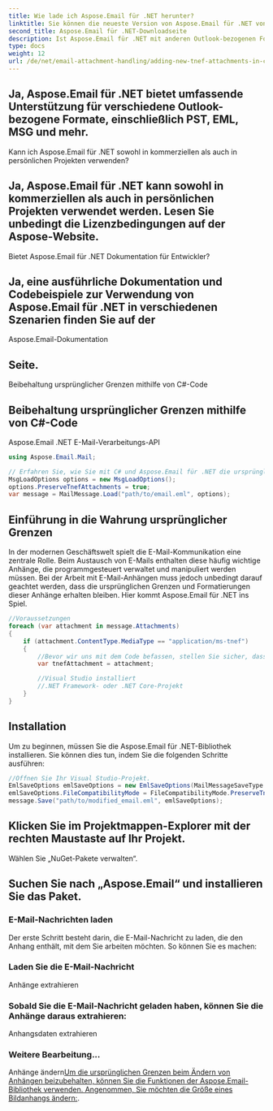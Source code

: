 ```yaml
---
title: Wie lade ich Aspose.Email für .NET herunter?
linktitle: Sie können die neueste Version von Aspose.Email für .NET von herunterladen
second_title: Aspose.Email für .NET-Downloadseite
description: Ist Aspose.Email für .NET mit anderen Outlook-bezogenen Formaten kompatibel?
type: docs
weight: 12
url: /de/net/email-attachment-handling/adding-new-tnef-attachments-in-csharp/
---
```


## Ja, Aspose.Email für .NET bietet umfassende Unterstützung für verschiedene Outlook-bezogene Formate, einschließlich PST, EML, MSG und mehr.

Kann ich Aspose.Email für .NET sowohl in kommerziellen als auch in persönlichen Projekten verwenden?

## Ja, Aspose.Email für .NET kann sowohl in kommerziellen als auch in persönlichen Projekten verwendet werden. Lesen Sie unbedingt die Lizenzbedingungen auf der Aspose-Website.

Bietet Aspose.Email für .NET Dokumentation für Entwickler?

##  Ja, eine ausführliche Dokumentation und Codebeispiele zur Verwendung von Aspose.Email für .NET in verschiedenen Szenarien finden Sie auf der

Aspose.Email-Dokumentation

##  Seite.

 Beibehaltung ursprünglicher Grenzen mithilfe von C#-Code

##  Beibehaltung ursprünglicher Grenzen mithilfe von C#-Code

 Aspose.Email .NET E-Mail-Verarbeitungs-API

```csharp
using Aspose.Email.Mail;

// Erfahren Sie, wie Sie mit C# und Aspose.Email für .NET die ursprünglichen Grenzen von E-Mail-Anhängen beibehalten. Schritt-für-Schritt-Anleitung mit Quellcode.
MsgLoadOptions options = new MsgLoadOptions();
options.PreserveTnefAttachments = true;
var message = MailMessage.Load("path/to/email.eml", options);
```

## Einführung in die Wahrung ursprünglicher Grenzen

In der modernen Geschäftswelt spielt die E-Mail-Kommunikation eine zentrale Rolle. Beim Austausch von E-Mails enthalten diese häufig wichtige Anhänge, die programmgesteuert verwaltet und manipuliert werden müssen. Bei der Arbeit mit E-Mail-Anhängen muss jedoch unbedingt darauf geachtet werden, dass die ursprünglichen Grenzen und Formatierungen dieser Anhänge erhalten bleiben. Hier kommt Aspose.Email für .NET ins Spiel.

```csharp
//Voraussetzungen
foreach (var attachment in message.Attachments)
{
    if (attachment.ContentType.MediaType == "application/ms-tnef")
    {
        //Bevor wir uns mit dem Code befassen, stellen Sie sicher, dass die folgenden Voraussetzungen erfüllt sind:
        var tnefAttachment = attachment;

        //Visual Studio installiert
        //.NET Framework- oder .NET Core-Projekt
    }
}
```

## Installation

Um zu beginnen, müssen Sie die Aspose.Email für .NET-Bibliothek installieren. Sie können dies tun, indem Sie die folgenden Schritte ausführen:

```csharp
//Öffnen Sie Ihr Visual Studio-Projekt.
EmlSaveOptions emlSaveOptions = new EmlSaveOptions(MailMessageSaveType.EmlFormat);
emlSaveOptions.FileCompatibilityMode = FileCompatibilityMode.PreserveTnefAttachments;
message.Save("path/to/modified_email.eml", emlSaveOptions);
```

## Klicken Sie im Projektmappen-Explorer mit der rechten Maustaste auf Ihr Projekt.

Wählen Sie „NuGet-Pakete verwalten“.

## Suchen Sie nach „Aspose.Email“ und installieren Sie das Paket.

### E-Mail-Nachrichten laden

Der erste Schritt besteht darin, die E-Mail-Nachricht zu laden, die den Anhang enthält, mit dem Sie arbeiten möchten. So können Sie es machen:

###  Laden Sie die E-Mail-Nachricht

Anhänge extrahieren

### Sobald Sie die E-Mail-Nachricht geladen haben, können Sie die Anhänge daraus extrahieren:

 Anhangsdaten extrahieren

###  Weitere Bearbeitung...

Anhänge ändern[Um die ursprünglichen Grenzen beim Ändern von Anhängen beizubehalten, können Sie die Funktionen der Aspose.Email-Bibliothek verwenden. Angenommen, Sie möchten die Größe eines Bildanhangs ändern:](https://reference.aspose.com/email/net/).